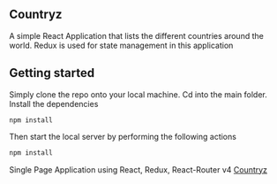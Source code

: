 ## Countryz

A simple React Application that lists the different countries around the world. Redux is used for state management in this application

## Getting started 

Simply clone the repo onto your local machine. Cd into the main folder. Install the dependencies 

```Javscript 
npm install 
```
Then start the local server by performing the following actions 

```Javascript 
npm install 
```

Single Page Application using React, Redux, React-Router v4
[Countryz](https://client-hosting-mobilehub-1120913028.s3-eu-west-1.amazonaws.com)
